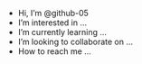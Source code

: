 -  Hi, I’m @github-05
-  I’m interested in ...
-  I’m currently learning ...
-  I’m looking to collaborate on ...
-  How to reach me ...

<!---
Ranjini-19/Ranjini-19 is a ✨ special ✨ repository because its `README.md` (this file) appears on your GitHub profile.
You can click the Preview link to take a look at your changes.
--->
